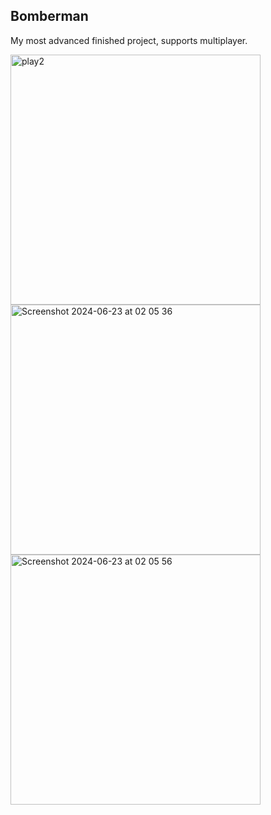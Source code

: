 ## Bomberman

My most advanced finished project, supports multiplayer.

<img width="400" alt="play2" src="https://github.com/muhammedyousif/Bomberman/assets/97788470/f1746f9a-51ee-44a8-8808-9b364f946148">
<img width="400" alt="Screenshot 2024-06-23 at 02 05 36" src="https://github.com/muhammedyousif/Bomberman/assets/97788470/9c87adf7-d318-4674-bd34-89ed71e386a1">
<img width="400" alt="Screenshot 2024-06-23 at 02 05 56" src="https://github.com/muhammedyousif/Bomberman/assets/97788470/b1fe51d7-7e7d-48f6-bb2d-3843bb9af90c">
